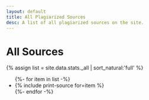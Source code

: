 ```yaml
---
layout: default
title: All Plagiarized Sources
desc: A list of all plagiarized sources on the site.
---
```


# All Sources

{% assign list = site.data.stats._all | sort_natural:'full' %}

<ul class="refs plagiarized" header="It has been proven that James has plagiarized from {{ list.size }} sources:">
{%- for item in list -%}
<li> {% include print-source for=item %}</li>
{%- endfor -%}
</ul>
